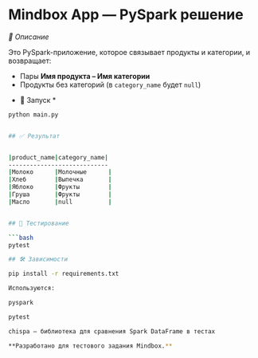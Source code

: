 # Mindbox App — PySpark решение

*📌 Описание*

Это PySpark-приложение, которое связывает продукты и категории, и возвращает:
- Пары **Имя продукта – Имя категории**
- Продукты без категорий (в `category_name` будет `null`)


* 🚀 Запуск *


```bash
python main.py


## ✅ Результат


|product_name|category_name|
----------------------------
|Молоко      |Молочные      |
|Хлеб        |Выпечка       |
|Яблоко      |Фрукты        |
|Груша       |Фрукты        |
|Масло       |null          |


## 🧪 Тестирование

```bash
pytest

## 🛠️ Зависимости

pip install -r requirements.txt

Используются:

pyspark

pytest

chispa — библиотека для сравнения Spark DataFrame в тестах

**Разработано для тестового задания Mindbox.**